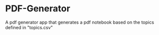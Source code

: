 # PDF-Generator
A pdf generator app that generates a pdf notebook based on the topics defined in "topics.csv"